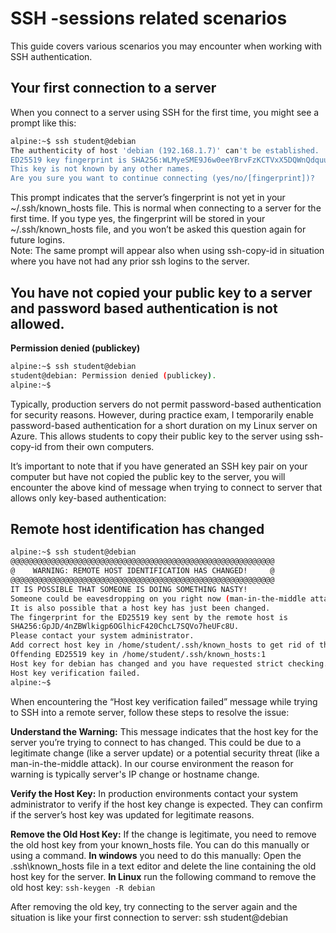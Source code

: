 
# SSH -sessions related scenarios

This guide covers various scenarios you may encounter when working with SSH authentication.

## Your first connection to a server  

When you connect to a server using SSH for the first time, you might see a prompt like this:
````bash
alpine:~$ ssh student@debian
The authenticity of host 'debian (192.168.1.7)' can't be established.
ED25519 key fingerprint is SHA256:WLMyeSME9J6w0eeYBrvFzKCTVxX5DQWnQdquu13JnSY.
This key is not known by any other names.
Are you sure you want to continue connecting (yes/no/[fingerprint])?
````
This prompt indicates that the server’s fingerprint is not yet in your ~/.ssh/known_hosts file. This is normal when connecting to a server for the first time. If you type yes, the fingerprint will be stored in your ~/.ssh/known_hosts file, and you won’t be asked this question again for future logins.  
Note: The same prompt will appear also when using ssh-copy-id in situation where you have not had any prior ssh logins to the server. 

## You have not copied your public key to a server and password based authentication is not allowed.  
**Permission denied (publickey)**  

````bash
alpine:~$ ssh student@debian
student@debian: Permission denied (publickey).
alpine:~$
````
Typically, production servers do not permit password-based authentication for security reasons. However, during practice exam, I temporarily enable password-based authentication for a short duration on my Linux server on Azure. This allows students to copy their public key to the server using ssh-copy-id from their own computers.

It’s important to note that if you have generated an SSH key pair on your computer but have not copied the public key to the server, you will encounter the above kind of message when trying to connect to server that allows only key-based authentication: 


## Remote host identification has changed  

````bash
alpine:~$ ssh student@debian
@@@@@@@@@@@@@@@@@@@@@@@@@@@@@@@@@@@@@@@@@@@@@@@@@@@@@@@@@@@
@    WARNING: REMOTE HOST IDENTIFICATION HAS CHANGED!     @
@@@@@@@@@@@@@@@@@@@@@@@@@@@@@@@@@@@@@@@@@@@@@@@@@@@@@@@@@@@
IT IS POSSIBLE THAT SOMEONE IS DOING SOMETHING NASTY!
Someone could be eavesdropping on you right now (man-in-the-middle attack)!
It is also possible that a host key has just been changed.
The fingerprint for the ED25519 key sent by the remote host is
SHA256:GpJD/4nZBWlkigp6OGlhicF420ChcL7SQVo7heUFc8U.
Please contact your system administrator.
Add correct host key in /home/student/.ssh/known_hosts to get rid of this message.
Offending ED25519 key in /home/student/.ssh/known_hosts:1
Host key for debian has changed and you have requested strict checking.
Host key verification failed.
alpine:~$
````



When encountering the “Host key verification failed” message while trying to SSH into a remote server, follow these steps to resolve the issue:

**Understand the Warning:**
This message indicates that the host key for the server you’re trying to connect to has changed. This could be due to a legitimate change (like a server update) or a potential security threat (like a man-in-the-middle attack). In our course environment the reason for warning is typically server's IP change or hostname change.

**Verify the Host Key:**
In production environments contact your system administrator to verify if the host key change is expected. They can confirm if the server’s host key was updated for legitimate reasons.

**Remove the Old Host Key:**
If the change is legitimate, you need to remove the old host key from your known_hosts file. You can do this manually or using a command.
**In windows** you need to do this manually: Open the \.ssh\known_hosts file in a text editor and delete the line containing the old host key for the server. 
**In Linux** run the following command to remove the old host key:
`ssh-keygen -R debian`

After removing the old key, try connecting to the server again and the situation is like your first connection to server:
ssh student@debian


